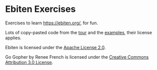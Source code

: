 # Ebiten Exercises

Exercises to learn https://ebiten.org/, for fun.

Lots of copy-pasted code from the [tour](https://ebiten.org/tour/) and the
[examples](https://ebiten.org/examples/), their license applies.

Ebiten is licensed under the [Apache License
2.0](https://github.com/hajimehoshi/ebiten/blob/master/LICENSE).

Go Gopher by Renee French is licensed under the [Creative Commons Attribution 3.0
License](https://creativecommons.org/licenses/by/3.0/).
